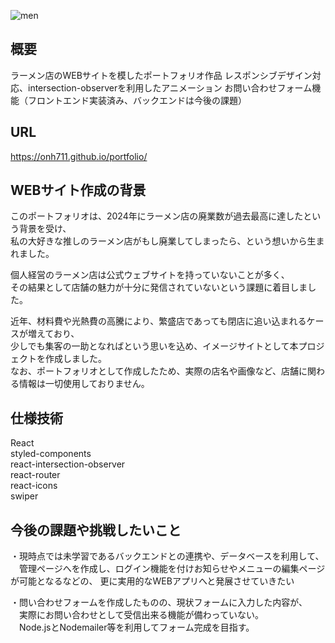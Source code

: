![men](https://github.com/user-attachments/assets/28000119-3461-47c9-a735-62b99c0efc4b)
## 概要
ラーメン店のWEBサイトを模したポートフォリオ作品
レスポンシブデザイン対応、intersection-observerを利用したアニメーション
お問い合わせフォーム機能（フロントエンド実装済み、バックエンドは今後の課題）

## URL
https://onh711.github.io/portfolio/

## WEBサイト作成の背景
このポートフォリオは、2024年にラーメン店の廃業数が過去最高に達したという背景を受け、  
私の大好きな推しのラーメン店がもし廃業してしまったら、という想いから生まれました。

個人経営のラーメン店は公式ウェブサイトを持っていないことが多く、  
その結果として店舗の魅力が十分に発信されていないという課題に着目しました。

近年、材料費や光熱費の高騰により、繁盛店であっても閉店に追い込まれるケースが増えており、  
少しでも集客の一助となればという思いを込め、イメージサイトとして本プロジェクトを作成しました。  
なお、ポートフォリオとして作成したため、実際の店名や画像など、店舗に関わる情報は一切使用しておりません。

## 仕様技術
React  
styled-components  
react-intersection-observer  
react-router  
react-icons  
swiper

## 今後の課題や挑戦したいこと
・現時点では未学習であるバックエンドとの連携や、データベースを利用して、  
　管理ページへを作成し、ログイン機能を付けお知らせやメニューの編集ページが可能となるなどの、
  更に実用的なWEBアプリへと発展させていきたい

・問い合わせフォームを作成したものの、現状フォームに入力した内容が、  
　実際にお問い合わせとして受信出来る機能が備わっていない。  
　Node.jsとNodemailer等を利用してフォーム完成を目指す。
　
